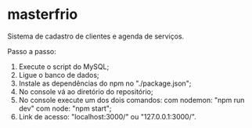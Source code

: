 # masterfrio
Sistema de cadastro de clientes e agenda de serviços.

Passo a passo:
  1. Execute o script do MySQL;
  2. Ligue o banco de dados;
  2. Instale as dependências do npm no "./package.json";
  3. No console vá ao diretório do repositório;
  4. No console execute um dos dois comandos: 
     com nodemon: "npm run dev"
     com node: "npm start";
  5. Link de acesso: "localhost:3000/" ou "127.0.0.1:3000/".
